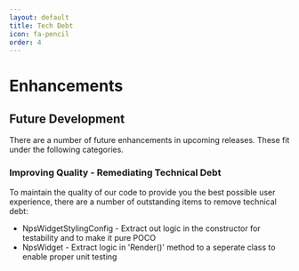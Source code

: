 ```yaml
---
layout: default
title: Tech Debt
icon: fa-pencil
order: 4
---
```


# Enhancements

## Future Development

There are a number of future enhancements in upcoming releases. These fit under the following categories.

### Improving Quality - Remediating Technical Debt

To maintain the quality of our code to provide you the best possible user experience, there are a number of outstanding items to remove technical debt:

- NpsWidgetStylingConfig - Extract out logic in the constructor for testability and to make it pure POCO
- NpsWidget - Extract logic in 'Render()' method to a seperate class to enable proper unit testing
